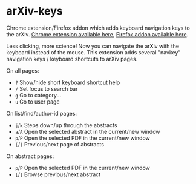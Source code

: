 arXiv-keys
==========

Chrome extension/Firefox addon which adds keyboard navigation keys to
the arXiv. [Chrome extension available here](https://chrome.google.com/webstore/detail/arxiv-keys/fkjjdlbhliopfhgddlpoggpmpgjfaojd),
[Firefox addon available here](https://addons.mozilla.org/en-US/firefox/addon/arxiv-keys/).

Less clicking, more science! Now you can navigate the arXiv with the keyboard instead of the mouse. This extension adds several "navkey" navigation keys / keyboard shortcuts to arXiv pages.

On all pages:
* `?`      Show/hide short keyboard shortcut help
* `/`      Set focus to search bar
* `g`      Go to category...
* `u`      Go to user page

On list/find/author-id pages:
* `j`/`k`    Steps down/up through the abstracts
* `a`/`A`    Open the selected abstract in the current/new window
* `p`/`P`    Open the selected PDF in the current/new window
* `[`/`]`    Previous/next page of abstracts

On abstract pages:
* `p`/`P`    Open the selected PDF in the current/new window
* `[`/`]`    Browse previous/next abstract

